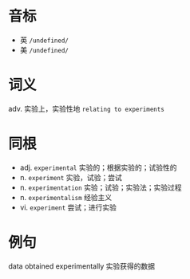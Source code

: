 # 音标

- 英 `/undefined/`
- 美 `/undefined/`

# 词义

adv. 实验上，实验性地
`relating to experiments`

# 同根

- adj. `experimental` 实验的；根据实验的；试验性的
- n. `experiment` 实验，试验；尝试
- n. `experimentation` 实验；试验；实验法；实验过程
- n. `experimentalism` 经验主义
- vi. `experiment` 尝试；进行实验

# 例句

data obtained experimentally
实验获得的数据


